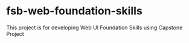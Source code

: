 # fsb-web-foundation-skills
This project is for developing Web UI Foundation Skills using Capstone Project
